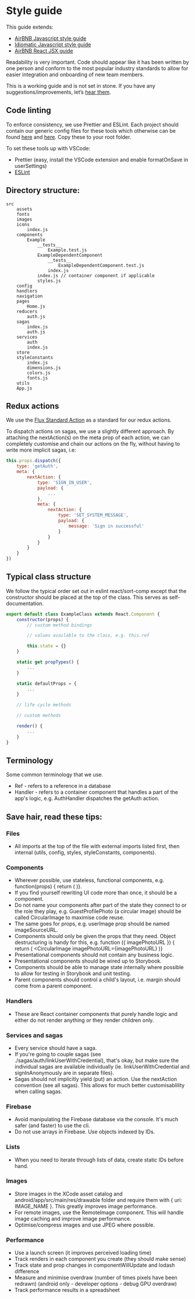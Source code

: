 # Style guide

This guide extends:

- [AirBNB Javascript style guide](https://github.com/airbnb/javascript)
- [Idiomatic Javascript style guide](https://github.com/rwaldron/idiomatic.js/)
- [AirBNB React JSX guide](https://github.com/airbnb/javascript/tree/master/react)

Readability is very important. Code should appear like it has been written by one person and conform to the most popular industry standards to allow for easier integration and onboarding of new team members.

This is a working guide and is not set in stone. If you have any suggestions/improvements, let’s [hear them](mailto:shaun@aux.co.za).

## Code linting

To enforce consistency, we use Prettier and ESLint. Each project should contain our generic config files for these tools which otherwise can be found [here](./.prettierrc) and [here](./.eslintrc.json). Copy these to your root folder.

To set these tools up with VSCode:

- Prettier (easy, install the VSCode extension and enable formatOnSave in userSettings)
- [ESLint](https://github.com/airbnb/javascript/issues/1589#issuecomment-344097023)

## Directory structure:

```
src
	assets
	fonts
	images
	icons
		index.js
	components
		Example
			__tests__
				Example.test.js
			ExampleDependentComponent
				__tests__
					ExampleDependentComponent.test.js
				index.js
			index.js // container component if applicable
			styles.js
	config
	handlers
	navigation
	pages
		Home.js
	reducers
		auth.js
	sagas
		index.js
		auth.js
	services
		auth
		index.js
	store
	styleConstants
		index.js
		dimensions.js
		colors.js
		fonts.js
	utils
	App.js
```

## Redux actions

We use the [Flux Standard Action](https://github.com/redux-utilities/flux-standard-action) as a standard for our redux actions.

To dispatch actions on sagas, we use a slightly different approach. By attaching the nextAction(s) on the meta prop of each action, we can completely customise and chain our actions on the fly, without having to write more implicit sagas, i.e:

```js
this.props.dispatch({
	type: 'getAuth',
	meta: {
		nextAction: {
			type: 'SIGN_IN_USER',
			payload: {
				...
			},
			meta: {
				nextAction: {
					type: 'SET_SYSTEM_MESSAGE',
					payload: {
						message: 'Sign in successful'
					}
				}
			}
		}
	}
})
```

## Typical class structure

We follow the typical order set out in eslint react/sort-comp except that the constructor should be placed at the top of the class. This serves as self-documentation.

```js
export default class ExampleClass extends React.Component {
	constructor(props) {
		// custom method bindings

		// values available to the class, e.g. this.ref

		this.state = {}
	}

	static get propTypes() {
		...
	}

	static defaultProps = {
		...
	}

	// life cycle methods

	// custom methods

	render() {
		...
	}
}
```

## Terminology

Some common terminology that we use.

- Ref - refers to a reference in a database
- Handler - refers to a container component that handles a part of the app's logic, e.g. AuthHandler dispatches the getAuth action.

## Save hair, read these tips:

### Files

- All imports at the top of the file with external imports listed first, then internal (utils, config, styles, styleConstants, components).

### Components

- Wherever possible, use stateless, functional components, e.g. function(props) { return ( <View /> )}.
- If you find yourself rewriting UI code more than once, it should be a component.
- Do not name your components after part of the state they connect to or the role they play, e.g. GuestProfilePhoto (a circular image) should be called CircularImage to maximise code reuse.
- The same goes for props, e.g. userImage prop should be named imageSourceURL.
- Components should only be given the props that they need. Object destructuring is handy for this, e.g. function ({ imagePhotoURL }) { return ( <CircularImage imagePhotoURL={imagePhotoURL} )}
- Presentational components should not contain any business logic.
- Presentational components should be wired up to Storybook.
- Components should be able to manage state internally where possible to allow for testing in Storybook and unit testing.
- Parent components should control a child's layout, i.e. margin should come from a parent component.

### Handlers

- These are React container components that purely handle logic and either do not render anything or they render children only.

### Services and sagas

- Every service should have a saga.
- If you're going to couple sagas (see ./sagas/auth/linkUserWithCredential), that's okay, but make sure the individual sagas are available individually (ie. linkUserWithCredential and signInAnonymously are in separate files).
- Sagas should not implicitly yield (put) an action. Use the nextAction convention (see all sagas). This allows for much better customisablility when calling sagas.

### Firebase

- Avoid manipulating the Firebase database via the console. It's much safer (and faster) to use the cli.
- Do not use arrays in Firebase. Use objects indexed by IDs.

### Lists

- When you need to iterate through lists of data, create static IDs before hand.

### Images

- Store images in the XCode asset catalog and android/app/src/main/res/drawable folder and require them with { uri: IMAGE_NAME }. This greatly improves image performance.
- For remote images, use the RemoteImage component. This will handle image caching and improve image performance.
- Optimise/compress images and use JPEG where possible.

### Performance

- Use a launch screen (it improves perceived loading time)
- Track renders in each component you create (they should make sense)
- Track state and prop changes in componentWillUpdate and lodash difference
- Measure and minimise overdraw (number of times pixels have been redrawn) (android only - developer options - debug GPU overdraw)
- Track performance results in a spreadsheet
